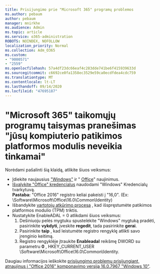 ```yaml
---
title: Prisijungimo prie "Microsoft 365" programų problemos
ms.author: pebaum
author: pebaum
manager: mnirkhe
ms.audience: Admin
ms.topic: article
ms.service: o365-administration
ROBOTS: NOINDEX, NOFOLLOW
localization_priority: Normal
ms.collection: Adm_O365
ms.custom:
- "9000571"
- "2559"
ms.openlocfilehash: 57a4df23dc66eaf4c283dde741be6f415939633d
ms.sourcegitcommit: c6692ce0fa1358ec3529e59ca0ecdfdea4cdc759
ms.translationtype: MT
ms.contentlocale: lt-LT
ms.lasthandoff: 09/14/2020
ms.locfileid: "47695187"
---
```

# <a name="fixing-the-microsoft-365-apps-your-computers-trusted-platform-module-is-not-functioning-properly-message"></a>"Microsoft 365" taikomųjų programų taisymas pranešimas "jūsų kompiuterio patikimos platformos modulis neveikia tinkamai"

Norėdami pašalinti šią klaidą, atlikite šiuos veiksmus:

- Įdiekite naujausius ["Windows"](https://support.microsoft.com/help/4027667/windows-10-update) ir " [Office](https://support.office.com/article/update-office-and-your-computer-with-microsoft-update-2ab296f3-7f03-43a2-8e50-46de917611c5)" naujinimus.
- [Išvalykite "Office" kredencialus](https://docs.microsoft.com/eoffice/troubleshoot/error-messages/another-account-already-signed-in#step-3-clear-cached-credentials-on-the-computer) naudodami "Windows" Kredencialų tvarkytuvą.<br/>
    **Pastaba:** "Office 2016" registro keliai pakeisti į "16,0". (Ex: \Software\Microsoft\Office\16.0\Common\Identity\)
- Išbandykite [vartotojų atkūrimo procesą](https://docs.microsoft.com/office365/troubleshoot/administration/connection-issue-when-sign-in-office-2016#symptom-2) , kad išspręstumėte patikimos platformos modulio (TPM) triktis.
- Nustatykite EnableADAL = 0 atlikdami šiuos veiksmus:  
    1. Dešiniuoju pelės mygtuku spustelėkite "Windows" mygtuką pradėti, pasirinkite **vykdyti**, įveskite **regedit**, tada pasirinkite **gerai**.
    2. Pasirinkite **taip** , kad leistumėte registro rengyklę atlikti savo įrenginio keitimą.
    3. Registro rengyklėje įtraukite **Enableadal** reikšmę DWORD su parametru **0** , HKEY_CURRENT_USER \Software\Microsoft\Office\16.0\Common\Identity.

Daugiau informacijos ieškokite [prisijungimo problemų prisijungiant, atnaujinus į "Office 2016" komponavimo versiją 16.0.7967 "Windows 10"](https://docs.microsoft.com/office365/troubleshoot/administration/connection-issue-when-sign-in-office-2016).